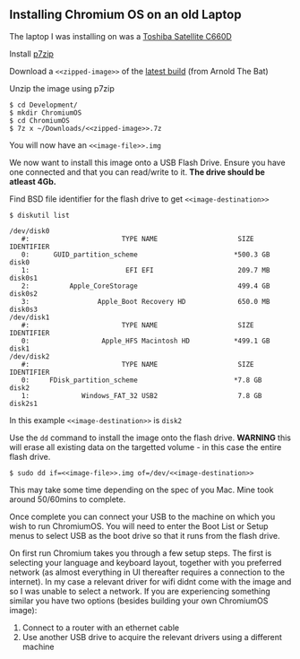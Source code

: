 ## Installing Chromium OS on an old Laptop

The laptop I was installing on was a [Toshiba Satellite C660D](http://www.toshiba.co.uk/discontinued-products/satellite-c660d-19x/)

Install [p7zip](http://superuser.com/a/667076/402128)


Download a `<<zipped-image>>` of the [latest build](http://chromium.arnoldthebat.co.uk/index.php?dir=daily%2F) (from Arnold The Bat)


Unzip the image using p7zip
```
$ cd Development/
$ mkdir ChromiumOS
$ cd ChromiumOS
$ 7z x ~/Downloads/<<zipped-image>>.7z
```

You will now have an `<<image-file>>.img`

We now want to install this image onto a USB Flash Drive. Ensure you have one connected and that you can read/write to it. **The drive should be atleast 4Gb.**

Find BSD file identifier for the flash drive to get `<<image-destination>>`
```
$ diskutil list

/dev/disk0
   #:                       TYPE NAME                    SIZE       IDENTIFIER
   0:      GUID_partition_scheme                        *500.3 GB   disk0
   1:                        EFI EFI                     209.7 MB   disk0s1
   2:          Apple_CoreStorage                         499.4 GB   disk0s2
   3:                 Apple_Boot Recovery HD             650.0 MB   disk0s3
/dev/disk1
   #:                       TYPE NAME                    SIZE       IDENTIFIER
   0:                  Apple_HFS Macintosh HD           *499.1 GB   disk1
/dev/disk2
   #:                       TYPE NAME                    SIZE       IDENTIFIER
   0:     FDisk_partition_scheme                        *7.8 GB     disk2
   1:             Windows_FAT_32 USB2                    7.8 GB     disk2s1
```

In this example `<<image-destination>>` is `disk2`

Use the `dd` command to install the image onto the flash drive. **WARNING** this will erase all existing data on the targetted volume - in this case the entire flash drive.
```
$ sudo dd if=<<image-file>>.img of=/dev/<<image-destination>>
```

This may take some time depending on the spec of you Mac. Mine took around 50/60mins to complete.

Once complete you can connect your USB to the machine on which you wish to run ChromiumOS. You will need to enter the Boot List or Setup menus to select USB as the boot drive so that it runs from the flash drive.

On first run Chromium takes you through a few setup steps. The first is selecting your language and keyboard layout, together with you preferred network (as almost everything in UI thereafter requires a connection to the internet). In my case a relevant driver for wifi didnt come with the image and so I was unable to select a network. If you are experiencing something similar you have two options (besides building your own ChromiumOS image):

1. Connect to a router with an ethernet cable
2. Use another USB drive to acquire the relevant drivers using a different machine





